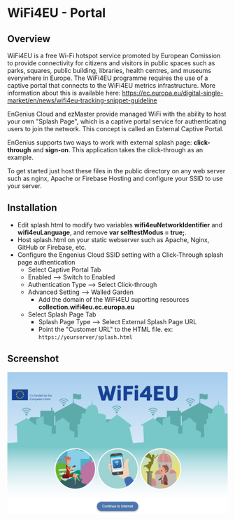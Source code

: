 # WiFi4EU - Portal


## Overview
WiFi4EU is a free Wi-Fi hotspot service promoted by European Comission to provide connectivity for citizens and visitors in public spaces such as parks, squares, public building, libraries, health centres, and museums everywhere in Europe. The WiFi4EU programme requires the use of a captive portal that connects to the WiFi4EU metrics infrastructure. More information about this is available here: https://ec.europa.eu/digital-single-market/en/news/wifi4eu-tracking-snippet-guideline

EnGenius Cloud and ezMaster provide managed WiFi with the ability to host your own "Splash Page", which is a captive portal service for authenticating users to join the network. This concept is called an External Captive Portal. 

EnGenius supports two ways to work with external splash page: **click-through** and **sign-on**. This application takes the click-through as an example.

To get started just host these files in the public directory on any web server such as nginx, Apache or Firebase Hosting and configure your SSID to use your server.

## Installation
* Edit splash.html to modify two variables **wifi4euNetworkIdentifier** and **wifi4euLanguage**, and remove **var selftestModus = true;**.
* Host splash.html on your static webserver such as Apache, Nginx, GitHub or Firebase, etc.
* Configure the Engenius Cloud SSID setting with a Click-Through splash page authentication
    * Select Captive Portal Tab
    * Enabled --> Switch to Enabled
    * Authentication Type --> Select Click-through
    * Advanced Setting --> Walled Garden
        * Add the domain of the WiFi4EU suporting resources  **collection.wifi4eu.ec.europa.eu**
    * Select Splash Page Tab
        * Splash Page Type --> Select External Splash Page URL
        * Point the "Customer URL" to the HTML file. ex: `https://yourserver/splash.html`

## Screenshot
![image](screenshot.jpg)
